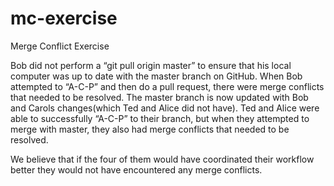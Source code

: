 # mc-exercise
Merge Conflict Exercise

Bob did not perform a “git pull origin master” to ensure that his local computer was up to date with the master branch on GitHub. When Bob attempted to “A-C-P” and then do a pull request, there were merge conflicts that needed to be resolved. The master branch is now updated with Bob and Carols changes(which Ted and Alice did not have). Ted and Alice were able to successfully “A-C-P” to their branch, but when they attempted to merge with master, they also had merge conflicts that needed to be resolved.

We believe that if the four of them would have coordinated their workflow better they would not have encountered any merge conflicts.